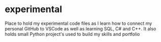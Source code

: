 # experimental
Place to hold my experimental code files as I learn how to connect my personal GitHub to VSCode as well as learning SQL, C# and C++. It also holds small Python project's used to build my skills and portfolio 

